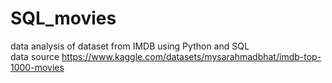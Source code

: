 # SQL_movies
data analysis of dataset  from IMDB using Python and SQL  
data source https://www.kaggle.com/datasets/mysarahmadbhat/imdb-top-1000-movies
